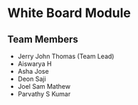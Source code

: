 # White Board Module


## Team Members

* Jerry John Thomas (Team Lead)
* Aiswarya H
* Asha Jose
* Deon Saji 
* Joel Sam Mathew 
* Parvathy S Kumar
